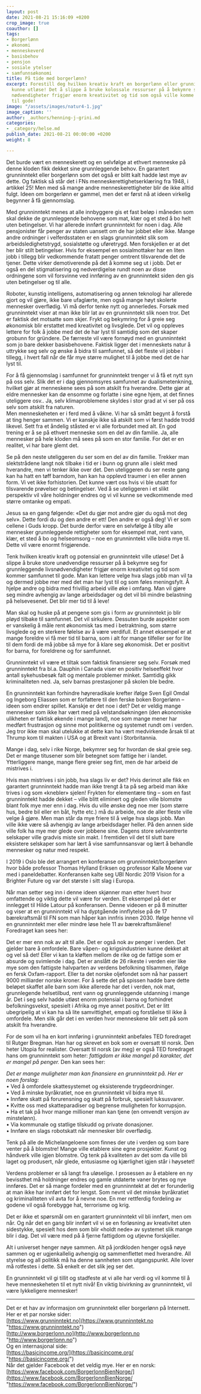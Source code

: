 ```yaml
---
layout: post
date: 2021-08-21 15:16:09 +0200
crop_image: true
coauthor: []
tags:
- Borgerlønn
- økonomi
- menneskeverd
- basisbehov
- pensjon
- sosiale ytelser
- samfunnsøkonomi
title: På tide med borgerlønn?
excerpt: Forestill deg hvilken kreativ kraft en borgerlønn eller grunninntekt ville
  kunne utløse! Det å slippe å bruke kolossale ressurser på å bekymre seg for grunnleggende
  nødvendigheter frigjør enorm kreativitet og tid som også ville komme hele menneskeheten
  til gode!
image: "/assets/images/natur4-1.jpg"
image_caption: ''
author: _authors/henning-j-grini.md
categories:
- _category/helse.md
publish_date: 2021-08-21 00:00:00 +0200
weight: 8

---
```

Det burde vært en menneskerett og en selvfølge at ethvert menneske på denne kloden fikk dekket sine grunnleggende behov. En garantert grunninntekt eller borgerlønn som det også er blitt kalt hadde løst mye av dette. Og faktisk så står det i FNs menneskerettighetserklæring fra 1948, i artikkel 25! Men med så mange andre menneskerettigheter blir de ikke alltid fulgt. Ideen om borgerlønn er gammel, men det er først nå at ideen virkelig begynner å få gjennomslag.

Med grunninntekt menes at alle innbyggere gis et fast beløp i måneden som skal dekke de grunnleggende behovene som mat, klær og et sted å bo helt uten betingelser. Vi har allerede innført grunninntekt for noen i dag. Alle pensjonister får penger av staten uansett om de har jobbet eller ikke. Mange andre ordninger i velferdsstaten er en slags grunninntekt slik som arbeidsledighetstrygd, sosialstøtte og uføretrygd. Men forskjellen er at det her blir stilt betingelser. Hvis for eksempel en sosialmottaker har en liten jobb i tillegg blir vedkommende fratatt penger omtrent tilsvarende det de tjener. Dette virker demotiverende på det å komme seg ut i jobb. Det er også en del stigmatisering og nedverdigelse rundt noen av disse ordningene som vil forsvinne ved innføring av en grunninntekt siden den gis uten betingelser og til alle.

Roboter, kunstig intelligens, automatisering og annen teknologi har allerede gjort og vil gjøre, ikke bare ufaglærte, men også mange høyt skolerte mennesker overflødig. Vi må derfor tenke nytt og annerledes. Forsøk med grunninntekt viser at man ikke blir lat av en grunninntekt slik noen tror. Det er faktisk det motsatte som skjer. Frykt og bekymring for å greie seg økonomisk blir erstattet med kreativitet og livsglede. Det vil og oppleves lettere for folk å jobbe med det de har lyst til samtidig som det skaper grobunn for gründere. De færreste vil være fornøyd med en grunninntekt som jo bare dekker basisbehovene. Faktisk ligger det i menneskets natur å uttrykke seg selv og ønske å bidra til samfunnet, så det fleste vil jobbe i tillegg, i hvert fall når de får mye større mulighet til å jobbe med det de har lyst til.

For å få gjennomslag i samfunnet for grunninntekt trenger vi å få et nytt syn på oss selv. Slik det er i dag gjennomsyres samfunnet av dualismetenkning, hvilket gjør at menneskene sees på som atskilt fra hverandre. Dette gjør at eldre mennesker kan dø ensomme og forlatte i sine egne hjem, at det finnes uteliggere osv.. Ja, selv klimaproblemene skyldes i stor grad at vi ser på oss selv som atskilt fra naturen.  
Men menneskeheten er i ferd med å våkne. Vi har så smått begynt å forstå at ting henger sammen. Vi er kanskje ikke så atskilt som vi først hadde trodd likevel. Sett fra et åndelig ståsted er vi alle forbundet med alt. En god trening er å se på ethvert menneske som en del av din familie. Ja, alle mennesker på hele kloden må sees på som en stor familie. For det er en realitet, vi har bare glemt det.

Se på den neste uteliggeren du ser som en del av din familie. Trekker man slektstrådene langt nok tilbake i tid er i bunn og grunn alle i slekt med hverandre, men vi tenker ikke over det. Den uteliggeren du ser neste gang kan ha hatt en tøff barndom, han kan ha opplevd traumer i en eller annen form. Vi vet ikke forhistorien. Det kunne vært oss hvis vi ble utsatt for tilsvarende prøvelser og betingelser. Ved å se uteliggeren i et slikt perspektiv vil våre holdninger endres og vi vil kunne se vedkommende med større omtanke og empati.

Jesus sa en gang følgende: «Det du gjør mot andre gjør du også mot deg selv». Dette fordi du og den andre er ett! Den andre er også deg! Vi er som cellene i Guds kropp. Det burde derfor være en selvfølge å tilby alle mennesker grunnleggende rettigheter som for eksempel mat, rent vann, klær, et sted å bo og helseomsorg – noe en grunninntekt ville bidra mye til. Dette vil være enormt frigjørende.

Tenk hvilken kreativ kraft og potensial en grunninntekt ville utløse! Det å slippe å bruke store unødvendige ressurser på å bekymre seg for grunnleggende livsnødvendigheter frigjør enorm kreativitet og tid som kommer samfunnet til gode. Man kan lettere velge hva slags jobb man vil ta og dermed jobbe mer med det man har lyst til og som føles meningsfylt. Å hjelpe andre og bidra med frivillig arbeid ville øke i omfang. Man vil gjøre seg mindre avhengig av lange arbeidsdager og det vil bli mindre belastning på helsevesenet. Det blir mer tid til å leve!

Man skal og huske på at pengene som gis i form av grunninntekt jo blir pløyd tilbake til samfunnet. Det vil sirkulere. Dessuten burde aspekter som er vanskelig å måle rent økonomisk tas med i betraktning, som større livsglede og en sterkere følelse av å være verdifull. Et annet eksempel er at mange foreldre vi få mer tid til barna, som i alt for mange tilfeller ser for lite til dem fordi de må jobbe så mye for å klare seg økonomisk. Det er positivt for barna, for foreldrene og for samfunnet.

Grunninntekt vil være et tiltak som faktisk finansierer seg selv. Forsøk med grunninntekt fra bl.a. Dauphin i Canada viser en positiv helseeffekt hvor antall sykehusbesøk falt og mentale problemer minket. Samtidig gikk kriminaliteten ned. Ja, selv barnas prestasjoner på skolen ble bedre.

En grunninntekt kan forhindre høyreradikale krefter ifølge Sven Egil Omdal og Ingeborg Eliassen som er forfattere til den ferske boken Borgerlønn – ideen som endrer spillet. Kanskje er det noe i det? Det er veldig mange mennesker som ikke har vært med på velstandsøkningen (den økonomiske ulikheten er faktisk økende i mange land), noe som mange mener har medført frustrasjon og sinne mot politikerne og systemet rundt om i verden. Jeg tror ikke man skal utelukke at dette kan ha vært medvirkende årsak til at Thrump kom til makten i USA og at Brexit vant i Storbritannia.

Mange i dag, selv i rike Norge, bekymrer seg for hvordan de skal greie seg. Det er mange titusener som blir betegnet som fattige her i landet. Ytterliggere mange, mange flere greier seg fint, men de har arbeid de mistrives i.

Hvis man mistrives i sin jobb, hva slags liv er det? Hvis derimot alle fikk en garantert grunninntekt hadde man ikke trengt å ta på seg arbeid man ikke trives i og som «knebler» sjelen! Frykten for elementære ting – som en fast grunninntekt hadde dekket – ville blitt eliminert og gleden ville blomstre blant folk mye mer enn i dag. Hvis du ville ønske deg noe mer (som større hus, bedre bil eller en båt, hytte etc.) må du arbeide, noe de aller fleste ville velge å gjøre. Men man står da mye friere til å velge hva slags jobb. Man ville ikke være så avhengig av lange arbeidsdager heller. På den annen side ville folk ha mye mer glede over jobbene sine. Dagens store selvsentrerte selskaper ville gradvis miste sin makt. I fremtiden vil det til slutt bare eksistere selskaper som har lært å vise samfunnsansvar og lært å behandle mennesker og natur med respekt.

I 2019 i Oslo ble det arrangert en konferanse om grunninntekt/borgerlønn hvor både professor Thomas Hylland Eriksen og professor Kalle Moene var med i paneldebatter. Konferansen kalte seg UBI Nordic 2019 Vision for a Brighter Future og var det største i sitt slag i Europa.

Når man setter seg inn i denne ideen skjønner man etter hvert hvor omfattende og viktig dette vil være for verden. Et eksempel på det er innlegget til Hilde Latour på konferansen. Denne videoen er på 8 minutter og viser at en grunninntekt vil ha dyptgående innflytelse på de 17 bærekraftsmål til FN som man håper kan innfris innen 2030. Ifølge henne vil en grunninntekt mer eller mindre løse hele 11 av bærekraftsmålene! Foredraget kan sees her:

Det er mer enn nok av alt til alle. Det er også nok av penger i verden. Det gjelder bare å omfordele. Bare våpen- og krigsindustrien kunne dekket alt og vel så det! Eller vi kan ta kløften mellom de rike og de fattige som er absurde og svimlende i dag. Det er anslått de 26 rikeste i verden eier like mye som den fattigste halvparten av verdens befolkning tilsammen, ifølge en fersk Oxfam-rapport. Eller ta det norske oljefondet som nå har passert 9000 milliarder norske kroner. For å sette det på spissen hadde bare dette beløpet skaffet alle barn som ikke allerede har det i verden, nok mat, grunnlegende helsetilbud, rent vann og grunnleggende utdanning i mange år. Det i seg selv hadde utløst enorm potensial i barna og forhindret befolkningsvekst, spesielt i Afrika og mye annet positivt. Det er litt ubegripelig at vi kan ha så lite samvittighet, empati og forståelse til ikke å omfordele. Men slik går det i en verden hvor menneskene blir sett på som atskilt fra hverandre.

For de som vil ha en kort innføring i grunninntekt anbefales TED foredraget til Rutger Bregman. Han har og skrevet en bok som er oversatt til norsk. Den heter Utopia for realister. Oversatt til norsk (av meg) er også TED foredraget hans om grunninntekt som heter: _fattigdom er ikke mangel på karakter, det er mangel på penger._ Den kan sees her:

_Det er mange muligheter man kan finansiere en grunninntekt på. Her er noen forslag:_  
• Ved å omfordele skattesystemet og eksisterende trygdeordninger.  
• Ved å minske byråkratiet, noe en grunninntekt vil bidra mye til.  
• Innføre skatt på forurensning og skatt på forbruk, spesielt luksusvarer.  
• Kvitte oss med skatteparadiser og begrense muligheten for korrupsjon.  
• Ha et tak på hvor mange millioner man kan tjene (en omvendt versjon av minstelønn).  
• Via kommunale og statlige tilskudd og private donasjoner.  
• Innføre en slags robotskatt når mennesker blir overflødig.

Tenk på alle de Michelangeloene som finnes der ute i verden og som bare venter på å blomstre! Mange ville etablere sine egne prosjekter. Kunst og håndverk ville igjen blomstre. Og tenk på kvaliteten av det som da ville bli laget og produsert, når glede, entusiasme og kjærlighet igjen står i høysetet!

Verdens problemer er så langt fra uløselige. I prosessen av å etablere en ny bevissthet må holdninger endres og gamle utdaterte vaner brytes og nye innføres. Det er så mange fordeler med en grunninntekt at det er forunderlig at man ikke har innført det for lengst. Som nevnt vil det minske byråkratiet og kriminaliteten vil avta for å nevne noe. En mer rettferdig fordeling av godene vil også forebygge hat, terrorisme og krig.

Det er ikke et spørsmål om en garantert grunninntekt vil bli innført, men om når. Og når det en gang blir innført vil vi se en forløsning av kreativitet uten sidestykke, spesielt hos dem som blir «holdt nede» av systemet slik mange blir i dag. Det vil være med på å fjerne fattigdom og utjevne forskjeller.

Alt i universet henger nøye sammen. Alt på jordkloden henger også nøye sammen og er ugjenkallelig avhengig og sammenflettet med hverandre. All styrelse og all politikk må ha denne sannheten som utgangspunkt. Alle lover må rotfestes i dette. Så enkelt er det slik jeg ser det.

En grunninntekt vil gi tillit og stadfeste at vi alle har verdi og vil komme til å heve menneskeheten til et nytt nivå! En viktig bivirkning av grunninntekt, vil være lykkeligere mennesker!

***

Det er et hav av informasjon om grunninntekt eller borgerlønn på Internett.  
Her er et par norske sider:  
[https://www.grunninntekt.no](https://www.grunninntekt.no "https://www.grunninntekt.no")  
[http://www.borgerlonn.no](http://www.borgerlonn.no "http://www.borgerlonn.no")  
Og en internasjonal side:  
[https://basicincome.org/](https://basicincome.org/ "https://basicincome.org/")  
Når det gjelder Facebook et det veldig mye. Her er en norsk:  
[https://www.facebook.com/BorgerlonnBienNorge/](https://www.facebook.com/BorgerlonnBienNorge/ "https://www.facebook.com/BorgerlonnBienNorge/")